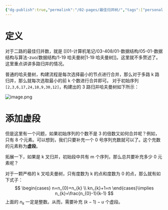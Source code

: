 ```yaml
---
{"dg-publish":true,"permalink":"/02-pages/最佳归并树/","tags":["personal/blog","algorithm/sorting","algorithm/data-structures/Huffman-tree","概念"]}
---
```


# 定义
对于二路的最佳归并数，就是 [[01-计算机笔记/03-408/01-数据结构/05-01-数据结构与算法-zuo/数据结构/1-19 哈夫曼树\|1-19 哈夫曼树]]。这里就不多赘述了。这里重点讲讲多路归并的情况。

普通的哈夫曼树，构建流程是每次选择最小的节点进行合并，那么对于多路 k 路归并，那么就每次选取最小的前 k 个数进行合并即可。
对于初始序列 `[2,3,6,17,24,18,9,30,12]`，构建出的 3 路归并哈夫曼树如下所示：

![image.png](https://yelanyanyu-img-bed.oss-cn-hangzhou.aliyuncs.com/img/blog/2024/05/20240518161541.png)
# 添加虚段
但是这里有一个问题，如果初始序列的个数不是 3 的倍数又如何合并呢？例如，只有 8 个元素。可以想到，我们只要补充一个 0 号序列充数就可以了。这个充数的元素称为**虚段**。

拓展一下，如果是 k 叉归并，初始段中共有 m 个序列，那么总共要补充多少 0 元素呢？

对于一颗严格的 k 叉哈夫曼树，只有度数为 k 的点和度数为 0 的点，那么就有如下式子：
$$
\begin{cases}
n=n_{0}+n_{k} \\
kn_{k}+1=n
\end{cases}\implies n_{k}=\frac{n_{0}-1}{k-1}
$$
上面的 $\displaystyle n_{k}$ 一定是整数。从而，需要补充 $\displaystyle (k-1)-u$ 个虚段。